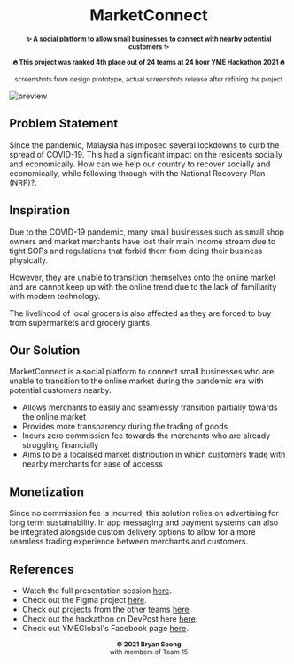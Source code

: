 <h1 align="center">MarketConnect</h1>

<p align="center">
  <b><small>✨ A social platform to allow small businesses to connect with nearby potential customers ✨</small></b>
</p>

<p align="center">
  <b><small>🔥 This project was ranked 4th place out of 24 teams at 24 hour YME Hackathon 2021 🔥</small></b>  
</p>

<p align="center">
  <small>screenshots from design prototype,</small>
  <small>actual screenshots release after refining the project</small>
</p>

![preview](https://raw.githubusercontent.com/vrevolverrr/MarketConnect/main/references/preview.png)

## Problem Statement
Since the pandemic, Malaysia has imposed several lockdowns to curb the spread of COVID-19. This had a significant impact on the residents socially and economically. How can we help our country to recover socially and economically, while following through with the National Recovery Plan (NRP)?. 

## Inspiration
Due to the COVID-19 pandemic, many small businesses such as small shop owners and market merchants have lost their main income stream due to tight SOPs and regulations that forbid them from doing their business physically.

However, they are unable to transition themselves onto the online market and are cannot keep up with the online trend due to the lack of familiarity with modern technology.

The livelihood of local grocers is also affected as they are forced to buy from supermarkets and grocery giants.

## Our Solution
MarketConnect is a social platform to connect small businesses who are unable to transition to the online market during the pandemic era with potential customers nearby.

-   Allows merchants to easily and seamlessly transition partially towards the online market
-  Provides more transparency during the trading of goods
-   Incurs zero commission fee towards the merchants who are already struggling financially
-   Aims to be a localised market distribution in which customers trade with nearby merchants for ease of accesss

## Monetization
Since no commission fee is incurred, this solution relies on advertising for long term sustainability. In app messaging and payment systems can also be integrated alongside custom delivery options to allow for a more seamless trading experience between merchants and customers.

## References
- Watch the full presentation session [here](https://www.facebook.com/YMEglobal/videos/597477884755151).<br>
- Check out the Figma project [here](https://www.figma.com/file/siTl4Z5Z75QgrJpIxB4tsF/Hackathon?node-id=0%3A1).<br>
- Check out projects from the other teams [here](https://yme-hackathon-2021.devpost.com/project-gallery).<br>
- Check out the hackathon on DevPost here [here](https://yme-hackathon-2021.devpost.com/).
- Check out YMEGlobal's Facebook page [here](https://www.facebook.com/YMEglobal/).<br>

<p align="center">
  <sub><strong>© 2021 Bryan Soong</strong></sub><br>
  <sub>with members of Team 15</sub>
</p>
